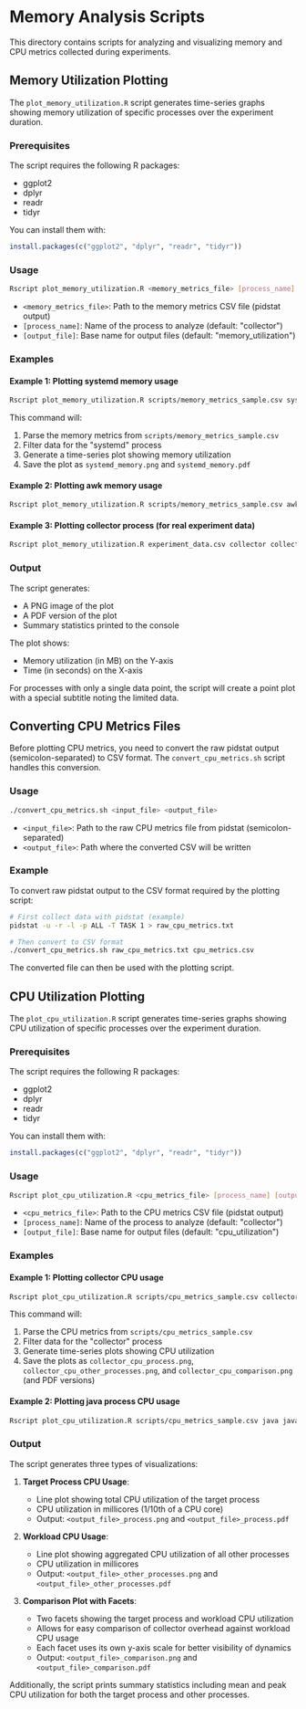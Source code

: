 # Memory Analysis Scripts

This directory contains scripts for analyzing and visualizing memory and CPU metrics collected during experiments.

## Memory Utilization Plotting

The `plot_memory_utilization.R` script generates time-series graphs showing memory utilization of specific processes over the experiment duration.

### Prerequisites

The script requires the following R packages:
- ggplot2
- dplyr
- readr
- tidyr

You can install them with:

```R
install.packages(c("ggplot2", "dplyr", "readr", "tidyr"))
```

### Usage

```bash
Rscript plot_memory_utilization.R <memory_metrics_file> [process_name] [output_file]
```

- `<memory_metrics_file>`: Path to the memory metrics CSV file (pidstat output)
- `[process_name]`: Name of the process to analyze (default: "collector")
- `[output_file]`: Base name for output files (default: "memory_utilization")

### Examples

#### Example 1: Plotting systemd memory usage

```bash
Rscript plot_memory_utilization.R scripts/memory_metrics_sample.csv systemd systemd_memory
```

This command will:
1. Parse the memory metrics from `scripts/memory_metrics_sample.csv`
2. Filter data for the "systemd" process
3. Generate a time-series plot showing memory utilization
4. Save the plot as `systemd_memory.png` and `systemd_memory.pdf`

#### Example 2: Plotting awk memory usage

```bash
Rscript plot_memory_utilization.R scripts/memory_metrics_sample.csv awk awk_memory
```

#### Example 3: Plotting collector process (for real experiment data)

```bash
Rscript plot_memory_utilization.R experiment_data.csv collector collector_memory
```

### Output

The script generates:
- A PNG image of the plot
- A PDF version of the plot
- Summary statistics printed to the console

The plot shows:
- Memory utilization (in MB) on the Y-axis
- Time (in seconds) on the X-axis

For processes with only a single data point, the script will create a point plot with a special subtitle noting the limited data. 

## Converting CPU Metrics Files

Before plotting CPU metrics, you need to convert the raw pidstat output (semicolon-separated) to CSV format. The `convert_cpu_metrics.sh` script handles this conversion.

### Usage

```bash
./convert_cpu_metrics.sh <input_file> <output_file>
```

- `<input_file>`: Path to the raw CPU metrics file from pidstat (semicolon-separated)
- `<output_file>`: Path where the converted CSV will be written

### Example

To convert raw pidstat output to the CSV format required by the plotting script:

```bash
# First collect data with pidstat (example)
pidstat -u -r -l -p ALL -T TASK 1 > raw_cpu_metrics.txt

# Then convert to CSV format
./convert_cpu_metrics.sh raw_cpu_metrics.txt cpu_metrics.csv
```

The converted file can then be used with the plotting script.

## CPU Utilization Plotting

The `plot_cpu_utilization.R` script generates time-series graphs showing CPU utilization of specific processes over the experiment duration.

### Prerequisites

The script requires the following R packages:
- ggplot2
- dplyr
- readr
- tidyr

You can install them with:

```R
install.packages(c("ggplot2", "dplyr", "readr", "tidyr"))
```

### Usage

```bash
Rscript plot_cpu_utilization.R <cpu_metrics_file> [process_name] [output_file]
```

- `<cpu_metrics_file>`: Path to the CPU metrics CSV file (pidstat output)
- `[process_name]`: Name of the process to analyze (default: "collector")
- `[output_file]`: Base name for output files (default: "cpu_utilization")

### Examples

#### Example 1: Plotting collector CPU usage

```bash
Rscript plot_cpu_utilization.R scripts/cpu_metrics_sample.csv collector collector_cpu
```

This command will:
1. Parse the CPU metrics from `scripts/cpu_metrics_sample.csv`
2. Filter data for the "collector" process
3. Generate time-series plots showing CPU utilization
4. Save the plots as `collector_cpu_process.png`, `collector_cpu_other_processes.png`, and `collector_cpu_comparison.png` (and PDF versions)

#### Example 2: Plotting java process CPU usage

```bash
Rscript plot_cpu_utilization.R scripts/cpu_metrics_sample.csv java java_cpu
```

### Output

The script generates three types of visualizations:

1. **Target Process CPU Usage**: 
   - Line plot showing total CPU utilization of the target process
   - CPU utilization in millicores (1/10th of a CPU core)
   - Output: `<output_file>_process.png` and `<output_file>_process.pdf`

2. **Workload CPU Usage**:
   - Line plot showing aggregated CPU utilization of all other processes
   - CPU utilization in millicores
   - Output: `<output_file>_other_processes.png` and `<output_file>_other_processes.pdf`

3. **Comparison Plot with Facets**:
   - Two facets showing the target process and workload CPU utilization
   - Allows for easy comparison of collector overhead against workload CPU usage
   - Each facet uses its own y-axis scale for better visibility of dynamics
   - Output: `<output_file>_comparison.png` and `<output_file>_comparison.pdf`

Additionally, the script prints summary statistics including mean and peak CPU utilization for both the target process and other processes. 